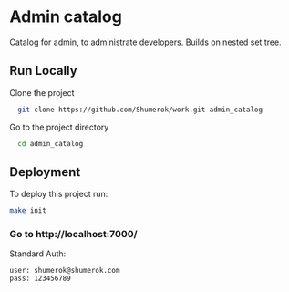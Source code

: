 # Admin catalog

Catalog for admin, to administrate developers. Builds on nested set tree.


## Run Locally
Clone the project
```bash
  git clone https://github.com/Shumerok/work.git admin_catalog
```

Go to the project directory
```bash
  cd admin_catalog
```

## Deployment
To deploy this project run:
```bash
make init 
```

### Go to http://localhost:7000/
Standard Auth:
```
user: shumerok@shumerok.com
pass: 123456789
```